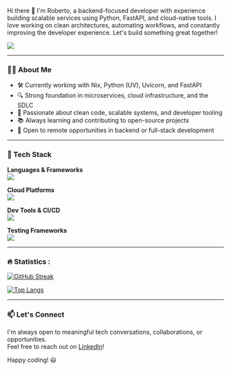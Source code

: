 Hi there 👋 I'm Roberto, a backend-focused developer with experience building scalable services using Python, FastAPI, and cloud-native tools. I love working on clean architectures, automating workflows, and constantly improving the developer experience. Let's build something great together!

 [![](https://img.shields.io/badge/LinkedIn-0077B5?style=for-the-badge&logo=linkedin&logoColor=white)](https://www.linkedin.com/in/jrmaldo/)
 
---
### 👨‍💻 About Me
- 🛠 Currently working with Nix, Python (UV), Uvicorn, and FastAPI
- 🔍 Strong foundation in microservices, cloud infrastructure, and the SDLC
- 🚀 Passionate about clean code, scalable systems, and developer tooling
- 📚 Always learning and contributing to open-source projects
- 💼 Open to remote opportunities in backend or full-stack development

---
### 🧰 Tech Stack

**Languages & Frameworks**  
<img src="https://skillicons.dev/icons?i=python,flask,django,javascript,react,nodejs" />

**Cloud Platforms**  
<img src="https://skillicons.dev/icons?i=gcp,firebase" />

**Dev Tools & CI/CD**  
<img src="https://skillicons.dev/icons?i=git,github,docker" />

**Testing Frameworks**  
<img src="https://skillicons.dev/icons?i=cypress,selenium" />

---

 ### :fire: Statistics :
 
<div id="header" align="left">
<p align="left">
 
[![GitHub Streak](http://github-readme-streak-stats.herokuapp.com?user=robertomaldonado&theme=dark&background=000000)](https://git.io/streak-stats)

</p>

[![Top Langs](https://github-readme-stats.vercel.app/api/top-langs/?username=robertomaldonado&layout=compact&theme=vision-friendly-dark)](https://github.com/robertomaldonado/github-readme-stats)

</div>

---

### 📫 Let's Connect

I'm always open to meaningful tech conversations, collaborations, or opportunities.  
Feel free to reach out on [LinkedIn](https://www.linkedin.com/in/jrmaldo/)!

Happy coding! 😃
